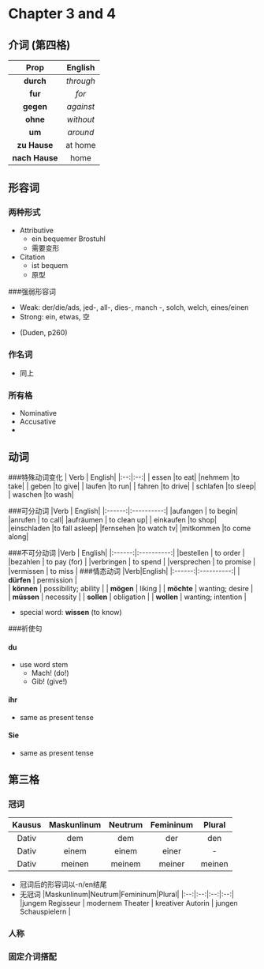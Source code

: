 # Chapter 3 and 4

## 介词 (第四格)
|Prop|English|
|:--:|:--:|
|**durch**  |*through*|
|**fur**  |*for* |
|**gegen**  |*against*|
|**ohne**  |*without*|
|**um**  |*around*|
|**zu Hause**| at home|
|**nach Hause**| home|



## 形容词
### 两种形式
* Attributive
	* ein bequemer Brostuhl
	* 需要变形
* Citation
	* ist bequem
	* 原型

###强弱形容词 
- Weak: der/die/ads, jed-, all-, dies-, manch -, solch, welch, eines/einen
- Strong: ein, etwas, 空
* (Duden, p260)


### 作名词
- 同上


### 所有格
* Nominative
* Accusative
* 


## 动词
###特殊动词变化
| Verb | English|
|:--:|:--:|
| essen |to eat|
|nehmem |to take|
| geben |to give|
| laufen |to run|
| fahren |to drive|
| schlafen |to sleep|
| waschen |to wash|


###可分动词
|Verb | English|
|:------:|:----------:|
|aufangen | to begin|
|anrufen | to call|
|aufräumen | to clean up|
| einkaufen |to shop|
|einschladen |to fall asleep|
|fernsehen |to watch tv|
|mitkommen |to come along|

###不可分动词
|Verb | English|
|:------:|:----------:|
|bestellen   | to order     |
|bezahlen    | to pay (for) |
|verbringen  | to spend     |
|versprechen | to promise   |
|vermissen   | to miss      |
###情态动词
|Verb|English|
|:------:|:----------:|
| **dürfen** | permission				|	
| **können** | possibility; ability	|
| **mögen**  | liking 					|
| **möchte** | wanting; desire		|
| **müssen** | necessity				|
| **sollen** | obligation				|
| **wollen** | wanting; intention 	|

* special word: **wissen** (to know)

###祈使句
#### du
- use word stem
	-   Mach! (do!)
	-   Gib! (give!)

#### ihr
- same as present tense

#### Sie
- same as present tense


## 第三格
### 冠词
|Kausus|Maskunlinum|Neutrum|Femininum|Plural|
|:--:|:--:|:--:|:--:|:--:|
|Dativ|dem|dem|der|den|
|Dativ|einem|einem|einer|-|
|Dativ|meinen|meinem|meiner|meinen|

* 冠词后的形容词以-n/en结尾
* 无冠词
|Maskunlinum|Neutrum|Femininum|Plural|
|:--:|:--:|:--:|:--:|
|jungem Regisseur | modernem Theater | kreativer Autorin | jungen Schauspielern |
### 人称
### 固定介词搭配

